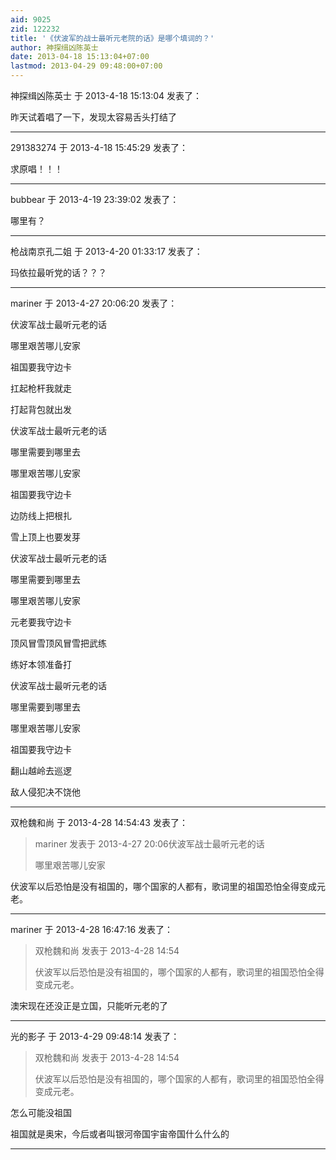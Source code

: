```yaml
---
aid: 9025
zid: 122232
title: '《伏波军的战士最听元老院的话》是哪个填词的？'
author: 神探缉凶陈英士
date: 2013-04-18 15:13:04+07:00
lastmod: 2013-04-29 09:48:00+07:00
---
```


神探缉凶陈英士 于 2013-4-18 15:13:04 发表了：

昨天试着唱了一下，发现太容易舌头打结了

---------

291383274 于 2013-4-18 15:45:29 发表了：

求原唱！！！

---------

bubbear 于 2013-4-19 23:39:02 发表了：

哪里有？

---------

枪战南京孔二姐 于 2013-4-20 01:33:17 发表了：

玛依拉最听党的话？？？

---------

mariner 于 2013-4-27 20:06:20 发表了：

伏波军战士最听元老的话

哪里艰苦哪儿安家

祖国要我守边卡

扛起枪杆我就走

打起背包就出发

伏波军战士最听元老的话

哪里需要到哪里去

哪里艰苦哪儿安家

祖国要我守边卡

边防线上把根扎

雪上顶上也要发芽

伏波军战士最听元老的话

哪里需要到哪里去

哪里艰苦哪儿安家

元老要我守边卡

顶风冒雪顶风冒雪把武练

练好本领准备打

伏波军战士最听元老的话

哪里需要到哪里去

哪里艰苦哪儿安家

祖国要我守边卡

翻山越岭去巡逻

敌人侵犯决不饶他

---------

双枪魏和尚 于 2013-4-28 14:54:43 发表了：

> mariner 发表于 2013-4-27 20:06伏波军战士最听元老的话
> 
> 哪里艰苦哪儿安家



伏波军以后恐怕是没有祖国的，哪个国家的人都有，歌词里的祖国恐怕全得变成元老。

---------

mariner 于 2013-4-28 16:47:16 发表了：

> 双枪魏和尚 发表于 2013-4-28 14:54
> 
> 伏波军以后恐怕是没有祖国的，哪个国家的人都有，歌词里的祖国恐怕全得变成元老。



澳宋现在还没正是立国，只能听元老的了

---------

光的影子 于 2013-4-29 09:48:14 发表了：

> 双枪魏和尚 发表于 2013-4-28 14:54
> 
> 伏波军以后恐怕是没有祖国的，哪个国家的人都有，歌词里的祖国恐怕全得变成元老。



怎么可能没祖国

祖国就是奥宋，今后或者叫银河帝国宇宙帝国什么什么的

---------

